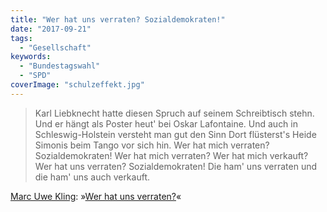 ```yaml
---
title: "Wer hat uns verraten? Sozialdemokraten!"
date: "2017-09-21"
tags:
  - "Gesellschaft"
keywords:
  - "Bundestagswahl"
  - "SPD"
coverImage: "schulzeffekt.jpg"
---
```


> Karl Liebknecht hatte diesen Spruch auf seinem Schreibtisch stehn. Und er hängt als Poster heut' bei Oskar Lafontaine. Und auch in Schleswig-Holstein versteht man gut den Sinn Dort flüsterst's Heide Simonis beim Tango vor sich hin. Wer hat mich verraten? Sozialdemokraten! Wer hat mich verraten? Wer hat mich verkauft? Wer hat uns verraten? Sozialdemokraten! Die ham' uns verraten und die ham' uns auch verkauft.

[Marc Uwe Kling](http://www.marcuwekling.de/): »[Wer hat uns verraten?](https://www.youtube.com/watch?v=mkY-Ac3WFpA&t=0m28s)«
